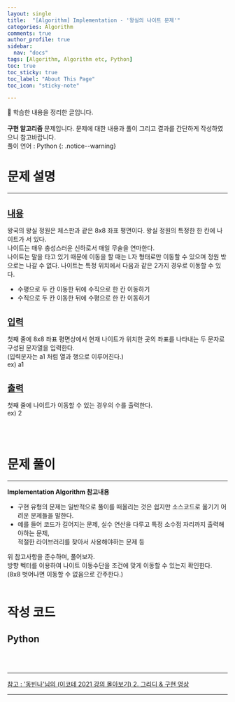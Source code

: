 ```yaml
---
layout: single
title:  "[Algorithm] Implementation - '왕실의 나이트 문제'" 
categories: Algorithm
comments: true
author_profile: true
sidebar:
  nav: "docs"
tags: [Algorithm, Algorithm etc, Python]
toc: true
toc_sticky: true
toc_label: "About This Page"
toc_icon: "sticky-note"

---
```


📣 학습한 내용을 정리한 글입니다. <br>
<br>
**구현 알고리즘** 문제입니다. 문제에 대한 내용과 풀이 그리고 결과를 간단하게 작성하였으니 참고바랍니다.  
풀이 언어 : Python
{: .notice--warning}

# 문제 설명

---

<br>
<b><u><span style="font-size:20px">내용</span></u></b>

왕국의 왕실 정원은 체스판과 괕은 8x8 좌표 평면이다. 왕실 정원의 특정한 한 칸에 나이트가 서 있다.  
나이트는 매우 충성스러운 신하로서 매일 무술을 연마한다.  
나이트는 말을 타고 있기 때문에 이동을 할 때는 L자 형태로만 이동할 수 있으며 정원 밖으로는 나갈 수 없다.
나이트는 특정 위치에서 다음과 같은 2가지 경우로 이동할 수 있다.  
- 수평으로 두 칸 이동한 뒤에 수직으로 한 칸 이동하기  
- 수직으로 두 칸 이동한 뒤에 수평으로 한 칸 이동하기

<br>
<b><u><span style="font-size:20px">입력</span></u></b>

첫째 줄에 8x8 좌표 평면상에서 현재 나이트가 위치한 곳의 좌표를 나타내는 두 문자로 구성된 문자열을 입력한다.  
(입력문자는 a1 처럼 열과 행으로 이루어진다.)  
ex) a1


<br>
<b><u><span style="font-size:20px">출력</span></u></b>

첫째 줄에 나이트가 이동할 수 있는 경우의 수를 출력한다.  
ex) 2

<br>
<br>

# 문제 풀이

---

**Implementation Algorithm 참고내용**
- 구현 유형의 문제는 일반적으로 풀이를 떠올리는 것은 쉽지만 소스코드로 옮기기 어려운 문제들을 말한다.<br>
- 예를 들어 코드가 길어지는 문제, 실수 연산을 다루고 특정 소수점 자리까지 출력해야하는 문제,  
적절한 라이브러리를 찾아서 사용해야하는 문제 등<br>

위 참고사항을 준수하며, 풀어보자.<br>
방향 벡터를 이용하여 나이트 이동수단을 조건에 맞게 이동할 수 있는지 확인한다.  
(8x8 벗어나면 이동할 수 없음으로 간주한다.)
<br>
<br>

# 작성 코드

## Python

<script src="https://gist.github.com/easyoung-lee/0e654d5c574aed4f2ef01fcb6b5ddbd6.js"></script>

<br>
<br>

---
[참고 : '동빈나'님의 (이코테 2021 강의 몰아보기) 2. 그리디 & 구현 영상](https://www.youtube.com/watch?v=2zjoKjt97vQ&list=PLRx0vPvlEmdAghTr5mXQxGpHjWqSz0dgC&index=2)

---
